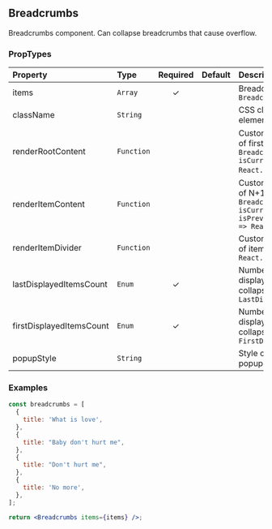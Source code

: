 ## Breadcrumbs

Breadcrumbs component. Can collapse breadcrumbs that cause overflow.

### PropTypes

| Property                 | Type       | Required | Default | Description                                                                                                                  |
| :----------------------- | :--------- | :------: | :------ | :--------------------------------------------------------------------------------------------------------------------------- |
| items                    | `Array`    |    ✓     |         | Breadcrumb items array `BreadcrumbsItem[]`                                                                                   |
| className                | `String`   |          |         | CSS class name of root element                                                                                               |
| renderRootContent        | `Function` |          |         | Custom render function of first item `(item: BreadcrumbsItem, isCurrent: boolean) => React.ReactNode;`)                      |
| renderItemContent        | `Function` |          |         | Custom render function of N+1 item `(item: BreadcrumbsItem, isCurrent: boolean, isPrevCurrent: boolean) => React.ReactNode;` |
| renderItemDivider        | `Function` |          |         | Custom render function of items separator `() => React.ReactNode;`                                                           |
| lastDisplayedItemsCount  | `Enum`     |    ✓     |         | Number of items to display after items collapse control: `LastDisplayedItemsCount`                                           |
| firstDisplayedItemsCount | `Enum`     |    ✓     |         | Number of items to display before items collapse control: `FirstDisplayedItemsCount`                                         |
| popupStyle               | `String`   |          |         | Style of collapsed items popup `staircase`                                                                                   |

### Examples

```jsx
const breadcrumbs = [
  {
    title: 'What is love',
  },
  {
    title: "Baby don't hurt me",
  },
  {
    title: "Don't hurt me",
  },
  {
    title: 'No more',
  },
];

return <Breadcrumbs items={items} />;
```
